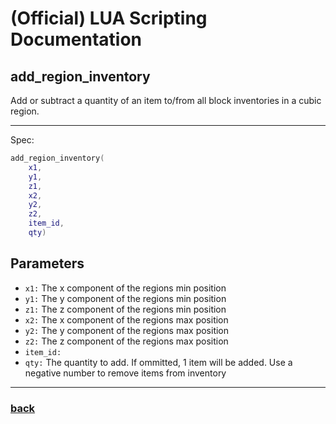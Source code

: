 
# (Official) LUA Scripting Documentation

## add_region_inventory

Add or subtract a quantity of an item to/from all block inventories in a cubic region.

___

Spec:

```lua
add_region_inventory(
	x1,
	y1,
	z1,
	x2,
	y2,
	z2,
	item_id,
	qty)
```

## Parameters

- `x1:` The x component of the regions min position
- `y1:` The y component of the regions min position
- `z1:` The z component of the regions min position
- `x2:` The x component of the regions max position
- `y2:` The y component of the regions max position
- `z2:` The z component of the regions max position
- `item_id:` 
- `qty:` The quantity to add. If ommitted, 1 item will be added. Use a negative number to remove items from inventory

___

### [back](../inventory)
